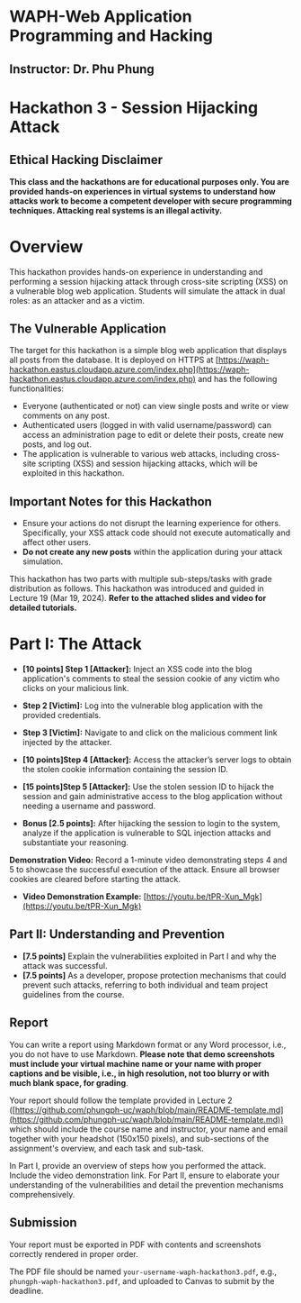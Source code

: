 # WAPH-Web Application Programming and Hacking

## Instructor: Dr. Phu Phung

# Hackathon 3 -  Session Hijacking Attack

## Ethical Hacking Disclaimer

__This class and the hackathons are for educational purposes only. You are provided hands-on experiences in virtual systems to understand how attacks work to become a competent developer with secure programming techniques. Attacking real systems is an illegal activity.__



# Overview

This hackathon provides hands-on experience in understanding and performing a session hijacking attack through cross-site scripting (XSS) on a vulnerable blog web application. Students will simulate the attack in dual roles: as an attacker and as a victim.

## The Vulnerable Application
The target for this hackathon is a simple blog web application that displays all posts from the database. It is deployed on HTTPS at [https://waph-hackathon.eastus.cloudapp.azure.com/index.php](https://waph-hackathon.eastus.cloudapp.azure.com/index.php) and has the following functionalities:
- Everyone (authenticated or not) can view single posts and write or view comments on any post.
- Authenticated users (logged in with valid username/password) can access an administration page to edit or delete their posts, create new posts, and log out.
- The application is vulnerable to various web attacks, including cross-site scripting (XSS) and session hijacking attacks, which will be exploited in this hackathon.

## **Important Notes for this Hackathon**
- Ensure your actions do not disrupt the learning experience for others. Specifically, your XSS attack code should not execute automatically and affect other users.
- **Do not create any new posts** within the application during your attack simulation.


This hackathon has two parts with multiple sub-steps/tasks with grade distribution as follows.  This hackathon was introduced and guided in Lecture 19 (Mar 19, 2024). **Refer to the attached slides and video for detailed tutorials.** 

# Part I: The Attack

   - **[10 points] Step 1 [Attacker]:** Inject an XSS code into the blog application's comments to steal the session cookie of any victim who clicks on your malicious link.
   - **Step 2 [Victim]:** Log into the vulnerable blog application with the provided credentials.
   - **Step 3 [Victim]:** Navigate to and click on the malicious comment link injected by the attacker.
   - **[10 points]Step 4 [Attacker]:** Access the attacker’s server logs to obtain the stolen cookie information containing the session ID.
   - **[15 points]Step 5 [Attacker]:** Use the stolen session ID to hijack the session and gain administrative access to the blog application without needing a username and password.

- **Bonus [2.5 points]:** After hijacking the session to login to the system, analyze if the application is vulnerable to SQL injection attacks and substantiate your reasoning.

**Demonstration Video:** Record a 1-minute video demonstrating steps 4 and 5 to showcase the successful execution of the attack. Ensure all browser cookies are cleared before starting the attack.

- **Video Demonstration Example:** [https://youtu.be/tPR-Xun_Mgk](https://youtu.be/tPR-Xun_Mgk)


## Part II: Understanding and Prevention
- **[7.5 points]** Explain the vulnerabilities exploited in Part I and why the attack was successful.
- **[7.5 points]** As a developer, propose protection mechanisms that could prevent such attacks, referring to both individual and team project guidelines from the course.

## Report 

You can write a report using Markdown format or any Word processor, i.e., you do not have to use Markdown. **Please note that demo screenshots must include your virtual machine name or your name with proper captions and be visible, i.e., in high resolution, not too blurry or with much blank space, for grading**. 

Your report should follow the template provided in Lecture 2 ([https://github.com/phungph-uc/waph/blob/main/README-template.md](https://github.com/phungph-uc/waph/blob/main/README-template.md)) which should include the course name and instructor, your name and email together with your headshot (150x150 pixels), and sub-sections of the assignment's overview, and each task and sub-task.

In Part I, provide an overview of steps how you performed the attack. Include the video demonstration link. For Part II, ensure to elaborate your understanding of the vulnerabilities and detail the prevention mechanisms comprehensively.

## Submission

Your report must be exported in  PDF with contents and screenshots correctly rendered in proper order. 

The PDF file should be named `your-username-waph-hackathon3.pdf`, e.g., `phungph-waph-hackathon3.pdf`, and uploaded to Canvas to submit by the deadline. 
